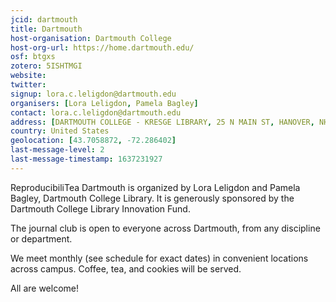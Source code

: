 ```yaml
---
jcid: dartmouth
title: Dartmouth
host-organisation: Dartmouth College
host-org-url: https://home.dartmouth.edu/
osf: btgxs
zotero: 5ISHTMGI
website: 
twitter: 
signup: lora.c.leligdon@dartmouth.edu
organisers: [Lora Leligdon, Pamela Bagley]
contact: lora.c.leligdon@dartmouth.edu
address: [DARTMOUTH COLLEGE - KRESGE LIBRARY, 25 N MAIN ST, HANOVER, NH 03755-1808, United States]
country: United States
geolocation: [43.7058872, -72.286402]
last-message-level: 2
last-message-timestamp: 1637231927
---
```


ReproducibiliTea Dartmouth is organized by Lora Leligdon and Pamela Bagley, Dartmouth College Library.  It is generously sponsored by the Dartmouth College Library Innovation Fund.
 
The journal club is open to everyone across Dartmouth, from any discipline or department.

We meet monthly (see schedule for exact dates) in convenient locations across campus.  Coffee, tea, and cookies will be served.

All are welcome!
